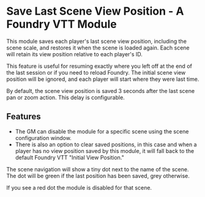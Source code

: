 # Save Last Scene View Position - A Foundry VTT Module

This module saves each player's last scene view position, including the scene scale, and restores it when the scene is loaded again. Each scene will retain its view position relative to each player's ID.

This feature is useful for resuming exactly where you left off at the end of the last session or if you need to reload Foundry. The initial scene view position will be ignored, and each player will start where they were last time.

By default, the scene view position is saved 3 seconds after the last scene pan or zoom action. This delay is configurable.

## Features
- The GM can disable the module for a specific scene using the scene configuration window. 
- There is also an option to clear saved positions, in this case and when a player has no view position saved by this module, it will fall back to the default Foundry VTT "Initial View Position."

The scene navigation will show a tiny dot next to the name of the scene. The dot will be green if the last position has been saved, grey otherwise. 

If you see a red dot the module is disabled for that scene.